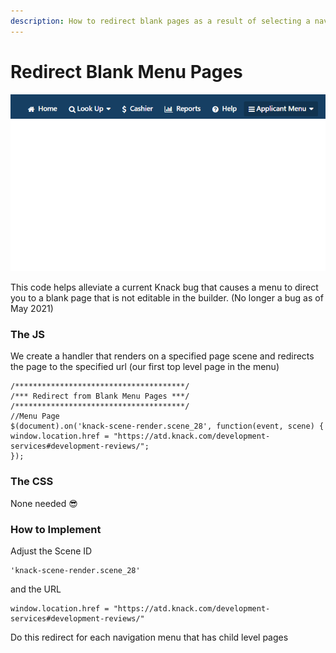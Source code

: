 ```yaml
---
description: How to redirect blank pages as a result of selecting a navigation menu header
---
```


# Redirect Blank Menu Pages

![Blank page resulting from selecting the menu header](<../../../.gitbook/assets/image (56).png>)

This code helps alleviate a current Knack bug that causes a menu to direct you to a blank page that is not editable in the builder. (No longer a bug as of May 2021)

### The JS

We create a handler that renders on a specified page scene and redirects the page to the specified url (our first top level page in the menu)

```
/**************************************/
/*** Redirect from Blank Menu Pages ***/
/**************************************/
//Menu Page
$(document).on('knack-scene-render.scene_28', function(event, scene) { 
window.location.href = "https://atd.knack.com/development-services#development-reviews/";
});
```

### The CSS

None needed 😎

### How to Implement

Adjust the Scene ID

```
'knack-scene-render.scene_28'
```

and the URL

```
window.location.href = "https://atd.knack.com/development-services#development-reviews/"
```

Do this redirect for each navigation menu that has child level pages
